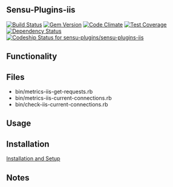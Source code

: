 ## Sensu-Plugins-iis

[![Build Status](https://travis-ci.org/sensu-plugins/sensu-plugins-iis.svg?branch=master)](https://travis-ci.org/sensu-plugins/sensu-plugins-iis)
[![Gem Version](https://badge.fury.io/rb/sensu-plugins-iis.svg)](http://badge.fury.io/rb/sensu-plugins-iis)
[![Code Climate](https://codeclimate.com/github/sensu-plugins/sensu-plugins-iis/badges/gpa.svg)](https://codeclimate.com/github/sensu-plugins/sensu-plugins-iis)
[![Test Coverage](https://codeclimate.com/github/sensu-plugins/sensu-plugins-iis/badges/coverage.svg)](https://codeclimate.com/github/sensu-plugins/sensu-plugins-iis)
[![Dependency Status](https://gemnasium.com/sensu-plugins/sensu-plugins-iis.svg)](https://gemnasium.com/sensu-plugins/sensu-plugins-iis)
[ ![Codeship Status for sensu-plugins/sensu-plugins-iis](https://codeship.com/projects/36b6a840-e20b-0132-647e-4ea0dd54b93d/status?branch=master)](https://codeship.com/projects/81375)

## Functionality

## Files
 * bin/metrics-iis-get-requests.rb
 * bin/metrics-iis-current-connections.rb
 * bin/check-iis-current-connections.rb

## Usage

## Installation

[Installation and Setup](https://github.com/sensu-plugins/documentation/blob/master/user_docs/installation_instructions.md)

## Notes
